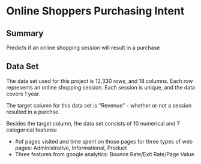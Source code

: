 # Online Shoppers Purchasing Intent

Summary
---
Predicts if an online shopping session will result in a purchase

Data Set
---
The data set used for this project is 12,330 rows, and 18 columns. Each row represents an online shopping session. Each session is unique, and the data covers 1 year.

The target column for this data set is "Revenue" - whether or not a session resulted in a purchse.

Besides the target column, the data set consists of 10 numerical and 7 categorical features:

* #of pages visited and time spent on those pages for three types of web pages: Administrative, Informational, Product
* Three features from google analytics: Bounce Rate/Exit Rate/Page Value
